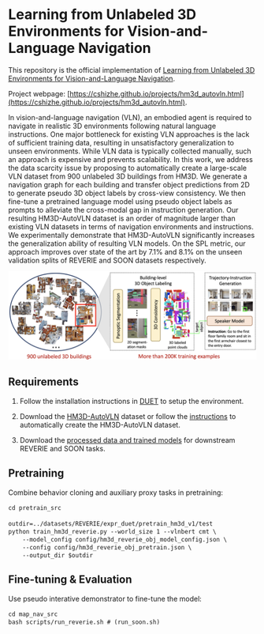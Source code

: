 # Learning from Unlabeled 3D Environments for Vision-and-Language Navigation

This repository is the official implementation of [Learning from Unlabeled 3D Environments for Vision-and-Language Navigation](https://arxiv.org/abs/2208.11781). 

Project webpage: [https://cshizhe.github.io/projects/hm3d_autovln.html](https://cshizhe.github.io/projects/hm3d_autovln.html).

In vision-and-language navigation (VLN), an embodied agent is required to navigate in realistic 3D environments following natural language instructions. One major bottleneck for existing VLN approaches is the lack of sufficient training data, resulting in unsatisfactory generalization to unseen environments. While VLN data is typically collected manually, such an approach is expensive and prevents scalability. In this work, we address the data scarcity issue by proposing to automatically create a large-scale VLN dataset from 900 unlabeled 3D buildings from HM3D. We generate a navigation graph for each building and transfer object predictions from 2D to generate pseudo 3D object labels by cross-view consistency. We then fine-tune a pretrained language model using pseudo object labels as prompts to alleviate the cross-modal gap in instruction generation. Our resulting HM3D-AutoVLN dataset is an order of magnitude larger than existing VLN datasets in terms of navigation environments and instructions. We experimentally demonstrate that HM3D-AutoVLN significantly increases the generalization ability of resulting VLN models. On the SPL metric, our approach improves over state of the art by 7.1% and 8.1% on the unseen validation splits of REVERIE and SOON datasets respectively.

![framework](files/teaser.png)


## Requirements

1. Follow the installation instructions in [DUET](https://github.com/cshizhe/VLN-DUET) to setup the environment.

2. Download the [HM3D-AutoVLN](https://www.dropbox.com/sh/6it95wkn20mnyou/AAABNp0scXpflBsq00JFg5QNa?dl=0) dataset or follow the [instructions](README_DATA.md) to automatically create the HM3D-AutoVLN dataset.

3. Download the [processed data and trained models](https://www.dropbox.com/sh/789nuoo93bpsk48/AAAVzZJrrSu7IpRyQtOGX2sca?dl=0) for downstream REVERIE and SOON tasks.


## Pretraining

Combine behavior cloning and auxiliary proxy tasks in pretraining:
```pretrain
cd pretrain_src

outdir=../datasets/REVERIE/expr_duet/pretrain_hm3d_v1/test
python train_hm3d_reverie.py --world_size 1 --vlnbert cmt \
    --model_config config/hm3d_reverie_obj_model_config.json \
    --config config/hm3d_reverie_obj_pretrain.json \
    --output_dir $outdir
```

## Fine-tuning & Evaluation

Use pseudo interative demonstrator to fine-tune the model:
```finetune
cd map_nav_src
bash scripts/run_reverie.sh # (run_soon.sh)
```
